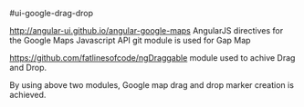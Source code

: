 #ui-google-drag-drop

http://angular-ui.github.io/angular-google-maps AngularJS directives for the Google Maps Javascript API git module is used for Gap Map

https://github.com/fatlinesofcode/ngDraggable module used to achive Drag and Drop.

By using above two modules, Google map drag and drop marker creation is achieved. 



